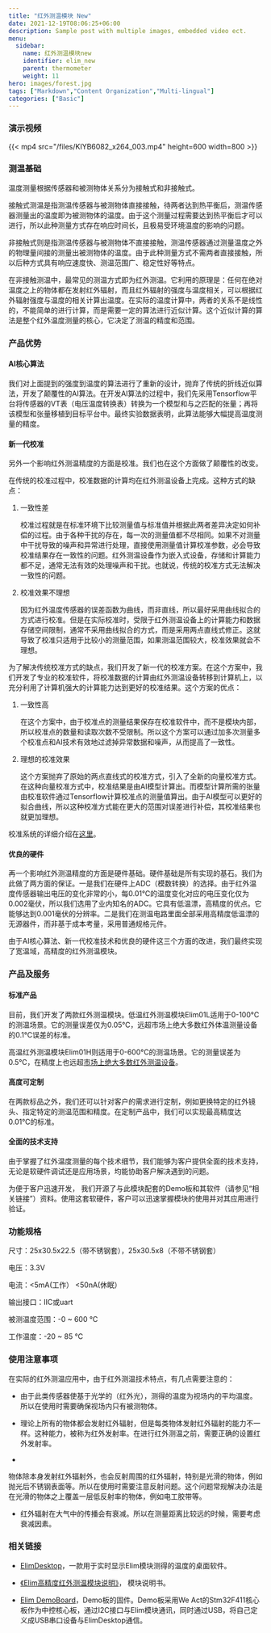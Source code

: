 ```yaml
---
title: "红外测温模块 New"
date: 2021-12-19T08:06:25+06:00
description: Sample post with multiple images, embedded video ect.
menu:
  sidebar:
    name: 红外测温模块new
    identifier: elim_new
    parent: thermometer
    weight: 11
hero: images/forest.jpg
tags: ["Markdown","Content Organization","Multi-lingual"]
categories: ["Basic"]
---
```


### 演示视频

{{< mp4 src="/files/KIYB6082_x264_003.mp4" height=600 width=800 >}}


### 测温基础

温度测量根据传感器和被测物体关系分为接触式和非接触式。

接触式测温是指测温传感器与被测物体直接接触，待两者达到热平衡后，测温传感器测量出的温度即为被测物体的温度。由于这个测量过程需要达到热平衡后才可以进行，所以此种测量方式存在响应时间长，且极易受环境温度的影响的问题。

非接触式则是指测温传感器与被测物体不直接接触，测温传感器通过测量温度之外的物理量间接的测量出被测物体的温度。由于此种测量方式不需两者直接接触，所以后种方式具有响应速度快、测温范围广、稳定性好等特点。

在非接触测温中，最常见的测温方式即为红外测温。它利用的原理是：任何在绝对温度之上的物体都在发射红外辐射，而且红外辐射的强度与温度相关，可以根据红外辐射强度与温度的相关计算出温度。在实际的温度计算中，两者的关系不是线性的，不能简单的进行计算，而是需要一定的算法进行近似计算。这个近似计算的算法是整个红外温度测量的核心，它决定了测温的精度和范围。

### 产品优势

#### AI核心算法

我们对上面提到的强度到温度的算法进行了重新的设计，抛弃了传统的折线近似算法，开发了颠覆性的AI算法。在开发AI算法的过程中，我们先采用Tensorflow平台将传感器的VT表（电压温度转换表）转换为一个模型和与之匹配的张量；再将该模型和张量移植到目标平台中。最终实验数据表明，此算法能够大幅提高温度测量的精度。

#### 新一代校准

另外一个影响红外测温精度的方面是校准。我们也在这个方面做了颠覆性的改变。

在传统的校准过程中，校准数据的计算均在红外测温设备上完成。这种方式的缺点：

1. 一致性差

    校准过程就是在标准环境下比较测量值与标准值并根据此两者差异决定如何补偿的过程。由于各种干扰的存在，每一次的测量值都不尽相同。如果不对测量中干扰导致的噪声和异常进行处理，直接使用测量值计算校准参数，必会导致校准结果存在一致性的问题。红外测温设备作为嵌入式设备，存储和计算能力都不足，通常无法有效的处理噪声和干扰。也就说，传统的校准方式无法解决一致性的问题。

2. 校准效果不理想

    因为红外温度传感器的误差函数为曲线，而非直线，所以最好采用曲线拟合的方式进行校准。但是在实际校准时，受限于红外测温设备上的计算能力和数据存储空间限制，通常不采用曲线拟合的方式，而是采用两点直线式修正。这就导致了校准只适用于比较小的测量范围，如果测温范围较大，校准效果就会不理想。

为了解决传统校准方式的缺点，我们开发了新一代的校准方案。在这个方案中，我们开发了专业的校准软件，将校准数据的计算由红外测温设备转移到计算机上，以充分利用了计算机强大的计算能力达到更好的校准结果。这个方案的优点：

1. 一致性高

    在这个方案中，由于校准点的测量结果保存在校准软件中，而不是模块内部，所以校准点的数量和读取次数不受限制。所以这个方案可以通过加多次测量多个校准点和AI技术有效地过滤掉异常数据和噪声，从而提高了一致性。

2. 理想的校准效果

    这个方案抛弃了原始的两点直线式的校准方式，引入了全新的向量校准方式。在这种向量校准方式中，校准结果是由AI模型计算出。而模型计算所需的张量由校准软件通过Tensorflow计算校准点的测量值算出。由于AI模型可以更好的拟合曲线，所以这种校准方式能在更大的范围对误差进行补偿，其校准结果也就更加理想。

校准系统的详细介绍在[这里](/posts/thermometer/cali/)。

#### 优良的硬件

再一个影响红外测温精度的方面是硬件基础。硬件基础是所有实现的基石。我们为此做了两方面的保证。一是我们在硬件上ADC（模数转换）的选择。由于红外温度传感器输出电压的变化非常的小，每0.01℃的温度变化对应的电压变化仅为0.002毫伏，所以我们选用了业内知名的ADC。它具有低温漂，高精度的优点。它能够达到0.001毫伏的分辨率。二是我们在测温电路里面全部采用高精度低温漂的无源器件，而非基于成本考量，采用普通规格元件。

由于AI核心算法、新一代校准技术和优良的硬件这三个方面的改进，我们最终实现了宽温域，高精度的红外测温模块。

### 产品及服务

#### 标准产品

目前，我们开发了两款红外测温模块。低温红外测温模块Elim01L适用于0-100°C的测温场景。它的测量误差仅为0.05℃，远超市场上绝大多数红外体温测量设备的0.1℃误差的标准。

高温红外测温模块Elim01H则适用于0-600°C的测温场景。它的测量误差为0.5℃，在精度上也远超[市场上绝大多数红外测温设备](/posts/thermometer/new/images/1.jpg)。

#### 高度可定制

在两款标品之外，我们还可以针对客户的需求进行定制，例如更换特定的红外镜头、指定特定的测温范围和精度。在定制产品中，我们可以实现最高精度达0.01℃的标准。

#### 全面的技术支持

由于掌握了红外温度测量的每个技术细节，我们能够为客户提供全面的技术支持，无论是软硬件调试还是应用场景，均能协助客户解决遇到的问题。

为便于客户迅速开发， 我们开源了与此模块配套的Demo板和其软件（请参见“相关链接”）资料。使用这套软硬件，客户可以迅速掌握模块的使用并对其应用进行验证。 



### 功能规格

尺寸：25x30.5x22.5（带不锈钢套），25x30.5x8（不带不锈钢套）

电压：3.3V

电流：<5mA(工作） <50nA(休眠）

输出接口：IIC或uart

被测温度范围：-0 ~ 600 °C

工作温度：-20 ~ 85 °C

    

### 使用注意事项
在实际的红外测温应用中，由于红外测温技术特点，有几点需要注意的：

- 由于此类传感器使基于光学的（红外光），测得的温度为视场内的平均温度。所以在使用时需要确保视场内只有被测物体。

- 理论上所有的物体都会发射红外辐射，但是每类物体发射红外辐射的能力不一样。这种能力，被称为红外发射率。在进行红外测温之前，需要正确的设置红外发射率。

- 
物体除本身发射红外辐射外，也会反射周围的红外辐射，特别是光滑的物体，例如抛光后不锈钢表面等。所以在使用时需要注意反射问题。这个问题常规解决办法是在光滑的物体之上覆盖一层低反射率的物体，例如电工胶带等。

- 红外辐射在大气中的传播会有衰减。所以在测量距离比较远的时候，需要考虑衰减因素。

### 相关链接
- [ElimDesktop](https://github.com/ColourfulLeaves/ElimDesktop)，一款用于实时显示Elim模块测得的温度的桌面软件。

- [《Elim高精度红外测温模块说明》](/files/Elim高精度红外测温模块说明.docx)， 模块说明书。

- [Elim DemoBoard](https://github.com/ColourfulLeaves/ElimDemoBoard)，Demo板的固件。Demo板采用We Act的Stm32F411核心板作为中控核心板，通过I2C接口与Elim模块通讯，同时通过USB，将自己定义成USB串口设备与ElimDesktop通信。
